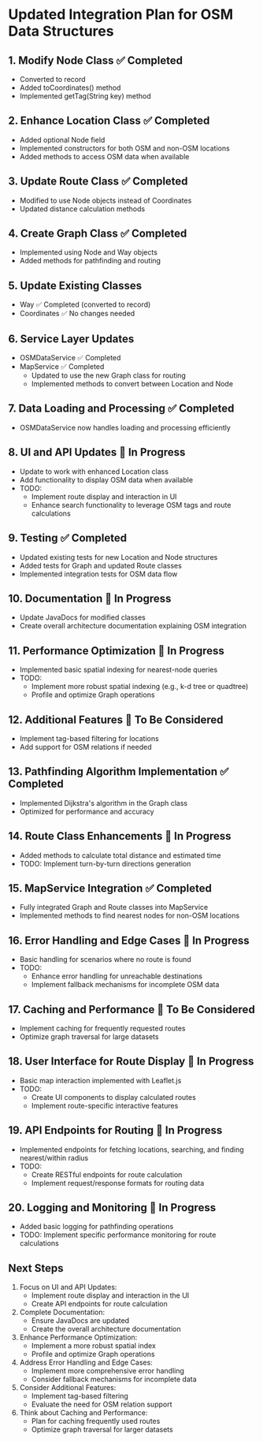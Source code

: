 # Updated Integration Plan for OSM Data Structures

## 1. Modify Node Class ✅ Completed
- Converted to record
- Added toCoordinates() method
- Implemented getTag(String key) method

## 2. Enhance Location Class ✅ Completed
- Added optional Node field
- Implemented constructors for both OSM and non-OSM locations
- Added methods to access OSM data when available

## 3. Update Route Class ✅ Completed
- Modified to use Node objects instead of Coordinates
- Updated distance calculation methods

## 4. Create Graph Class ✅ Completed
- Implemented using Node and Way objects
- Added methods for pathfinding and routing

## 5. Update Existing Classes
- Way ✅ Completed (converted to record)
- Coordinates ✅ No changes needed

## 6. Service Layer Updates
- OSMDataService ✅ Completed
- MapService ✅ Completed
  - Updated to use the new Graph class for routing
  - Implemented methods to convert between Location and Node

## 7. Data Loading and Processing ✅ Completed
- OSMDataService now handles loading and processing efficiently

## 8. UI and API Updates 🔄 In Progress
- Update to work with enhanced Location class
- Add functionality to display OSM data when available 
- TODO:
  - Implement route display and interaction in UI
  - Enhance search functionality to leverage OSM tags and route calculations

## 9. Testing ✅ Completed
- Updated existing tests for new Location and Node structures
- Added tests for Graph and updated Route classes
- Implemented integration tests for OSM data flow

## 10. Documentation 🔄 In Progress
- Update JavaDocs for modified classes
- Create overall architecture documentation explaining OSM integration

## 11. Performance Optimization 🔄 In Progress
- Implemented basic spatial indexing for nearest-node queries
- TODO:
  - Implement more robust spatial indexing (e.g., k-d tree or quadtree)
  - Profile and optimize Graph operations

## 12. Additional Features 🔲 To Be Considered
- Implement tag-based filtering for locations
- Add support for OSM relations if needed

## 13. Pathfinding Algorithm Implementation ✅ Completed
- Implemented Dijkstra's algorithm in the Graph class
- Optimized for performance and accuracy

## 14. Route Class Enhancements 🔄 In Progress
- Added methods to calculate total distance and estimated time
- TODO: Implement turn-by-turn directions generation

## 15. MapService Integration ✅ Completed
- Fully integrated Graph and Route classes into MapService
- Implemented methods to find nearest nodes for non-OSM locations

## 16. Error Handling and Edge Cases 🔄 In Progress
- Basic handling for scenarios where no route is found
- TODO:
  - Enhance error handling for unreachable destinations
  - Implement fallback mechanisms for incomplete OSM data

## 17. Caching and Performance 🔲 To Be Considered
- Implement caching for frequently requested routes
- Optimize graph traversal for large datasets

## 18. User Interface for Route Display 🔄 In Progress
- Basic map interaction implemented with Leaflet.js
- TODO:
  - Create UI components to display calculated routes
  - Implement route-specific interactive features

## 19. API Endpoints for Routing 🔄 In Progress
- Implemented endpoints for fetching locations, searching, and finding nearest/within radius
- TODO:
  - Create RESTful endpoints for route calculation
  - Implement request/response formats for routing data

## 20. Logging and Monitoring 🔄 In Progress
- Added basic logging for pathfinding operations
- TODO: Implement specific performance monitoring for route calculations

## Next Steps
1. Focus on UI and API Updates:
   - Implement route display and interaction in the UI
   - Create API endpoints for route calculation
2. Complete Documentation:
   - Ensure JavaDocs are updated
   - Create the overall architecture documentation
3. Enhance Performance Optimization:
   - Implement a more robust spatial index
   - Profile and optimize Graph operations
4. Address Error Handling and Edge Cases:
   - Implement more comprehensive error handling
   - Consider fallback mechanisms for incomplete data
5. Consider Additional Features:
   - Implement tag-based filtering
   - Evaluate the need for OSM relation support
6. Think about Caching and Performance:
   - Plan for caching frequently used routes
   - Optimize graph traversal for larger datasets